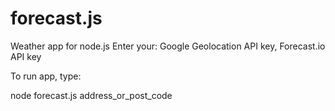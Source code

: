 # forecast.js
Weather app for node.js
Enter your:
  Google Geolocation API key,
  Forecast.io API key 

To run app, type:

node forecast.js address_or_post_code
